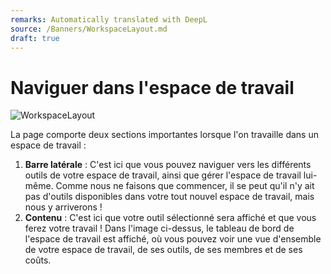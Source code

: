 ```yaml
---
remarks: Automatically translated with DeepL
source: /Banners/WorkspaceLayout.md
draft: true
---
```


# Naviguer dans l'espace de travail

![WorkspaceLayout](https://github.com/ssc-sp/datahub-docs/assets/56747050/e0bf3303-5c31-44a2-aa5a-a1b013783565)

La page comporte deux sections importantes lorsque l'on travaille dans un espace de travail :

1. **Barre latérale** : C'est ici que vous pouvez naviguer vers les différents outils de votre espace de travail, ainsi que gérer l'espace de travail lui-même. Comme nous ne faisons que commencer, il se peut qu'il n'y ait pas d'outils disponibles dans votre tout nouvel espace de travail, mais nous y arriverons !
2. **Contenu** : C'est ici que votre outil sélectionné sera affiché et que vous ferez votre travail ! Dans l'image ci-dessus, le tableau de bord de l'espace de travail est affiché, où vous pouvez voir une vue d'ensemble de votre espace de travail, de ses outils, de ses membres et de ses coûts.

